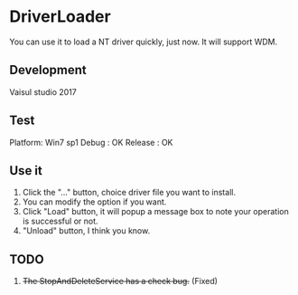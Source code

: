 # DriverLoader
You can use it to load a NT driver quickly, just now. It will support WDM.

## Development
Vaisul studio 2017

## Test
Platform: Win7 sp1
Debug : OK
Release : OK

## Use it
1. Click the "..." button, choice driver file you want to install.
2. You can modify the option if you want.
3. Click "Load" button, it will popup a message box to note your operation is successful or not.
4. "Unload" button, I think you know.

## TODO
1. ~~The StopAndDeleteService has a check bug.~~ (Fixed)
